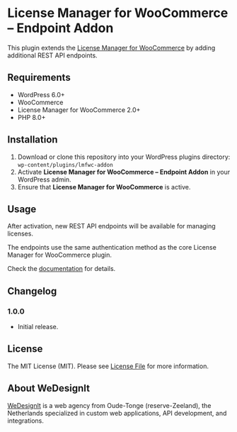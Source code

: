 # License Manager for WooCommerce – Endpoint Addon

This plugin extends the [License Manager for WooCommerce][link-lmfwc] by adding additional REST API endpoints.

## Requirements

- WordPress 6.0+
- WooCommerce
- License Manager for WooCommerce 2.0+
- PHP 8.0+

## Installation

1. Download or clone this repository into your WordPress plugins directory:  
   `wp-content/plugins/lmfwc-addon`  
2. Activate **License Manager for WooCommerce – Endpoint Addon** in your WordPress admin.  
3. Ensure that **License Manager for WooCommerce** is active.

## Usage

After activation, new REST API endpoints will be available for managing licenses.  

The endpoints use the same authentication method as the core License Manager for WooCommerce plugin.  

Check the [documentation](docs/endpoints.md) for details.

## Changelog

### 1.0.0
- Initial release.

## License

The MIT License (MIT). Please see [License File](license.md) for more information.

## About WeDesignIt

[WeDesignIt][link-wdi] is a web agency from Oude-Tonge (reserve-Zeeland), the Netherlands specialized in custom web applications, API development, and integrations.

[link-lmfwc]: https://licensemanager.at
[link-wdi]: https://www.wedesignit.nl
